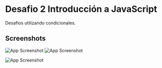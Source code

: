 
# Desafio 2 Introducción a JavaScript

Desafios utilizando condicionales.






## Screenshots

![App Screenshot](https://res.cloudinary.com/dvlpzbeub/image/upload/v1709944919/Readme/Screenshot_6_nxeyjf.jpg)
![App Screenshot](https://res.cloudinary.com/dvlpzbeub/image/upload/v1709944911/Readme/Screenshot_5_i1ihdw.jpg)

![App Screenshot](https://res.cloudinary.com/dvlpzbeub/image/upload/v1709944937/Readme/Screenshot_7_grvoy0.jpg)


